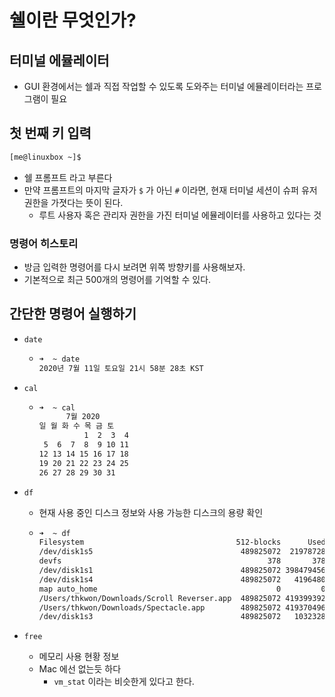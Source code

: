 # 쉘이란 무엇인가?

## 터미널 에뮬레이터

* GUI 환경에서는 쉘과 직접 작업할 수 있도록 도와주는 터미널 에뮬레이터라는 프로그램이 필요



## 첫 번째 키 입력

```bash
[me@linuxbox ~]$
```

* 쉘 프롬프트 라고 부른다
* 만약 프롬프트의 마지막 글자가 `$` 가 아닌 `#` 이라면, 현재 터미널 세션이 슈퍼 유저 권한을 가졋다는 뜻이 된다.
  * 루트 사용자 혹은 관리자 권한을 가진 터미널 에뮬레이터를 사용하고 있다는 것



### 명령어 히스토리

* 방금 입력한 명령어를 다시 보려면 위쪽 방향키를 사용해보자.
* 기본적으로 최근 500개의 명령어를 기억할 수 있다.



## 간단한 명령어 실행하기

* `date`

  * ```bash
    ➜  ~ date
    2020년 7월 11일 토요일 21시 58분 28초 KST
    ```

* `cal`

  * ```bash
    ➜  ~ cal
          7월 2020
    일 월 화 수 목 금 토
              1  2  3  4
     5  6  7  8  9 10 11
    12 13 14 15 16 17 18
    19 20 21 22 23 24 25
    26 27 28 29 30 31
    ```

* `df`

  * 현재 사용 중인 디스크 정보와 사용 가능한 디스크의 용량 확인

  * ```bash
    ➜  ~ df
    Filesystem                                  512-blocks      Used Available Capacity iused      ifree %iused  Mounted on
    /dev/disk1s5                                 489825072  21978728  63706488    26%  487477 2448637883    0%   /
    devfs                                              378       378         0   100%     656          0  100%   /dev
    /dev/disk1s1                                 489825072 398479456  63706488    87% 4417513 2444707847    0%   /System/Volumes/Data
    /dev/disk1s4                                 489825072   4196480  63706488     7%       3 2449125357    0%   /private/var/vm
    map auto_home                                        0         0         0   100%       0          0  100%   /System/Volumes/Data/home
    /Users/thkwon/Downloads/Scroll Reverser.app  489825072 419399392  44883736    91% 4401840 2444723520    0%   /private/var/folders/nq/sy44tdv92ys_mg4vhxj___w00000gn/T/AppTranslocation/D9459702-7633-4B15-83AF-F4A0DF513CDE
    /Users/thkwon/Downloads/Spectacle.app        489825072 419370496  44912632    91% 4401871 2444723489    0%   /private/var/folders/nq/sy44tdv92ys_mg4vhxj___w00000gn/T/AppTranslocation/97BFA9FA-4895-43A6-9760-08ABF18FC1AE
    /dev/disk1s3                                 489825072   1032328  63706488     2%      46 2449125314    0%   /Volumes/Recovery
    ```

* `free`

  * 메모리 사용 현황 정보
  * Mac 에선 없는듯 하다
    * `vm_stat` 이라는 비슷한게 있다고 한다.

  

